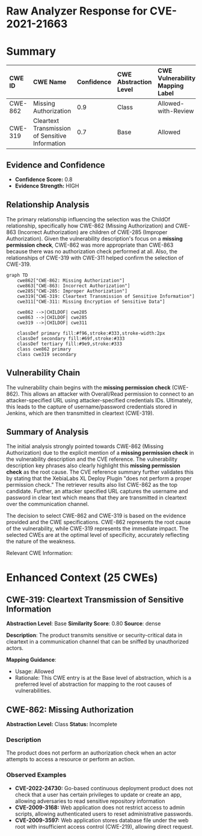 # Raw Analyzer Response for CVE-2021-21663

# Summary
| CWE ID  | CWE Name                        | Confidence | CWE Abstraction Level | CWE Vulnerability Mapping Label | CWE-Vulnerability Mapping Notes |
| :------- | :------------------------------ | :--------- | :-------------------- | :------------------------------ | :------------------------------ |
| CWE-862 | Missing Authorization           | 0.9        | Class                 | Allowed-with-Review              | Primary CWE                     |
| CWE-319 | Cleartext Transmission of Sensitive Information | 0.7        | Base                 | Allowed              | Secondary CWE                     |

## Evidence and Confidence

*   **Confidence Score:** 0.8
*   **Evidence Strength:** HIGH

## Relationship Analysis
The primary relationship influencing the selection was the ChildOf relationship, specifically how CWE-862 (Missing Authorization) and CWE-863 (Incorrect Authorization) are children of CWE-285 (Improper Authorization). Given the vulnerability description's focus on a **missing permission check**, CWE-862 was more appropriate than CWE-863 because there was no authorization check performed at all. Also, the relationships of CWE-319 with CWE-311 helped confirm the selection of CWE-319.

```mermaid
graph TD
    cwe862["CWE-862: Missing Authorization"]
    cwe863["CWE-863: Incorrect Authorization"]
    cwe285["CWE-285: Improper Authorization"]
    cwe319["CWE-319: Cleartext Transmission of Sensitive Information"]
    cwe311["CWE-311: Missing Encryption of Sensitive Data"]
    
    cwe862 -->|CHILDOF| cwe285
    cwe863 -->|CHILDOF| cwe285
    cwe319 -->|CHILDOF| cwe311
    
    classDef primary fill:#f96,stroke:#333,stroke-width:2px
    classDef secondary fill:#69f,stroke:#333
    classDef tertiary fill:#9e9,stroke:#333
    class cwe862 primary
    class cwe319 secondary
```

## Vulnerability Chain
The vulnerability chain begins with the **missing permission check** (CWE-862). This allows an attacker with Overall/Read permission to connect to an attacker-specified URL using attacker-specified credentials IDs. Ultimately, this leads to the capture of username/password credentials stored in Jenkins, which are then transmitted in cleartext (CWE-319).

## Summary of Analysis
The initial analysis strongly pointed towards CWE-862 (Missing Authorization) due to the explicit mention of a **missing permission check** in the vulnerability description and the CVE reference. The vulnerability description key phrases also clearly highlight this **missing permission check** as the root cause. The CVE reference summary further validates this by stating that the XebiaLabs XL Deploy Plugin "does not perform a proper permission check." The retriever results also list CWE-862 as the top candidate. Further, an attacker specified URL captures the username and password in clear text which means that they are transmitted in cleartext over the communication channel.

The decision to select CWE-862 and CWE-319 is based on the evidence provided and the CWE specifications. CWE-862 represents the root cause of the vulnerability, while CWE-319 represents the immediate impact. The selected CWEs are at the optimal level of specificity, accurately reflecting the nature of the weakness.

Relevant CWE Information:

# Enhanced Context (25 CWEs)

## CWE-319: Cleartext Transmission of Sensitive Information
**Abstraction Level**: Base
**Similarity Score**: 0.80
**Source**: dense

**Description**:
The product transmits sensitive or security-critical data in cleartext in a communication channel that can be sniffed by unauthorized actors.

**Mapping Guidance**:
- Usage: Allowed
- Rationale: This CWE entry is at the Base level of abstraction, which is a preferred level of abstraction for mapping to the root causes of vulnerabilities.

## CWE-862: Missing Authorization
**Abstraction Level:** Class
**Status:** Incomplete

### Description
The product does not perform an authorization check when an actor attempts to access a resource or perform an action.

### Observed Examples
- **CVE-2022-24730:** Go-based continuous deployment product does not check that a user has certain privileges to update or create an app, allowing adversaries to read sensitive repository information
- **CVE-2009-3168:** Web application does not restrict access to admin scripts, allowing authenticated users to reset administrative passwords.
- **CVE-2009-3597:** Web application stores database file under the web root with insufficient access control (CWE-219), allowing direct request.